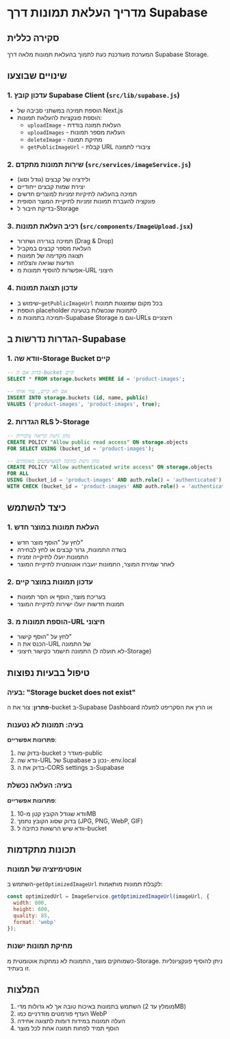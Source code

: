 # מדריך העלאת תמונות דרך Supabase

## סקירה כללית
המערכת מעודכנת כעת לתמוך בהעלאת תמונות מלאה דרך Supabase Storage.

## שינויים שבוצעו

### 1. עדכון קובץ Supabase Client (`src/lib/supabase.js`)
- הוספת תמיכה במשתני סביבה של Next.js
- הוספת פונקציות להעלאת תמונות:
  - `uploadImage` - העלאת תמונה בודדת
  - `uploadImages` - העלאת מספר תמונות
  - `deleteImage` - מחיקת תמונה
  - `getPublicImageUrl` - קבלת URL ציבורי לתמונה

### 2. שירות תמונות מתקדם (`src/services/imageService.js`)
- ולידציה של קבצים (גודל וסוג)
- יצירת שמות קבצים ייחודיים
- תמיכה בהעלאה לתיקיות זמניות למוצרים חדשים
- פונקציה להעברת תמונות זמניות לתיקיית המוצר הסופית
- בדיקת חיבור ל-Storage

### 3. רכיב העלאת תמונות (`src/components/ImageUpload.jsx`)
- תמיכה בגרירה ושחרור (Drag & Drop)
- העלאת מספר קבצים במקביל
- תצוגה מקדימה של תמונות
- הודעות שגיאה והצלחה
- אפשרות להוסיף תמונות מ-URL חיצוני

### 4. עדכון תצוגת תמונות
- שימוש ב-`getPublicImageUrl` בכל מקום שמוצגות תמונות
- הוספת placeholder לתמונות שנכשלות בטעינה
- תמיכה בתמונות מ-Supabase Storage וגם מ-URLs חיצוניים

## הגדרות נדרשות ב-Supabase

### 1. וודא שה-Storage Bucket קיים
```sql
-- בדוק אם ה-bucket קיים
SELECT * FROM storage.buckets WHERE id = 'product-images';

-- אם לא קיים, צור אותו
INSERT INTO storage.buckets (id, name, public)
VALUES ('product-images', 'product-images', true);
```

### 2. הגדרות RLS ל-Storage
```sql
-- מתן גישת קריאה ציבורית
CREATE POLICY "Allow public read access" ON storage.objects
FOR SELECT USING (bucket_id = 'product-images');

-- מתן גישת כתיבה למשתמשים מאומתים
CREATE POLICY "Allow authenticated write access" ON storage.objects
FOR ALL
USING (bucket_id = 'product-images' AND auth.role() = 'authenticated')
WITH CHECK (bucket_id = 'product-images' AND auth.role() = 'authenticated');
```

## כיצד להשתמש

### 1. העלאת תמונות במוצר חדש
- לחץ על "הוסף מוצר חדש"
- בשדה התמונות, גרור קבצים או לחץ לבחירה
- התמונות יועלו לתיקייה זמנית
- לאחר שמירת המוצר, התמונות יועברו אוטומטית לתיקיית המוצר

### 2. עדכון תמונות במוצר קיים
- בעריכת מוצר, הוסף או הסר תמונות
- תמונות חדשות יועלו ישירות לתיקיית המוצר

### 3. הוספת תמונות מ-URL חיצוני
- לחץ על "הוסף קישור"
- הכנס את ה-URL של התמונה
- התמונה תישמר כקישור חיצוני (לא תועלה ל-Storage)

## טיפול בבעיות נפוצות

### בעיה: "Storage bucket does not exist"
**פתרון**: צור את ה-bucket ב-Supabase Dashboard או הרץ את הסקריפט למעלה

### בעיה: תמונות לא נטענות
**פתרונות אפשריים**:
1. בדוק שה-bucket מוגדר כ-public
2. וודא שה-URL של Supabase נכון ב-.env.local
3. בדוק את ה-CORS settings ב-Supabase

### בעיה: העלאה נכשלת
**פתרונות אפשריים**:
1. וודא שגודל הקובץ קטן מ-10MB
2. בדוק שסוג הקובץ נתמך (JPG, PNG, WebP, GIF)
3. וודא שיש הרשאות כתיבה ל-bucket

## תכונות מתקדמות

### אופטימיזציה של תמונות
השתמש ב-`getOptimizedImageUrl` לקבלת תמונות מותאמות:
```javascript
const optimizedUrl = ImageService.getOptimizedImageUrl(imageUrl, {
  width: 800,
  height: 600,
  quality: 85,
  format: 'webp'
});
```

### מחיקת תמונות ישנות
כשמוחקים מוצר, התמונות לא נמחקות אוטומטית מ-Storage.
ניתן להוסיף פונקציונליות זו בעתיד.

## המלצות
1. השתמש בתמונות באיכות טובה אך לא גדולות מדי (מומלץ עד 2MB)
2. העדף פורמטים מודרניים כמו WebP
3. העלה תמונות במידות דומות לתצוגה אחידה
4. הוסף תמיד לפחות תמונה אחת לכל מוצר